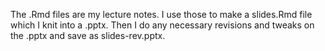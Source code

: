 The .Rmd files are my lecture notes.  I use those to make a slides.Rmd file which I knit into a .pptx.  Then I do any necessary revisions and tweaks on the .pptx and save as slides-rev.pptx.